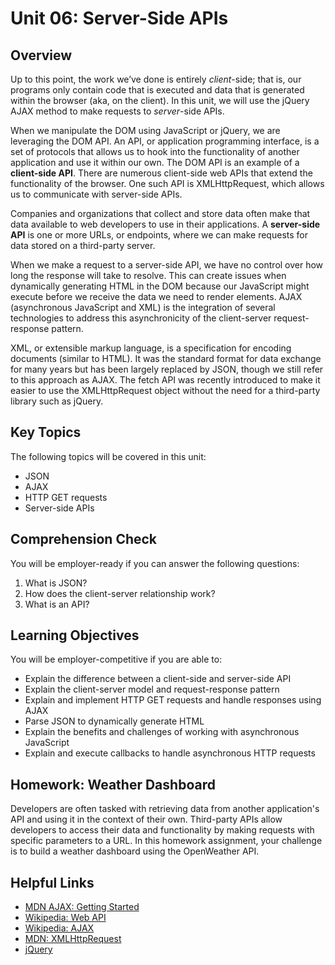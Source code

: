 # Unit 06: Server-Side APIs

## Overview

Up to this point, the work we’ve done is entirely _client_-side; that is, our programs only contain code that is executed and data that is generated within the browser (aka, on the client). In this unit, we will use the jQuery AJAX method to make requests to _server_-side APIs.

When we manipulate the DOM using JavaScript or jQuery, we are leveraging the DOM API. An API, or application programming interface, is a set of protocols that allows us to hook into the functionality of another application and use it within our own. The DOM API is an example of a **client-side API**. There are numerous client-side web APIs that extend the functionality of the browser. One such API is XMLHttpRequest, which allows us to communicate with server-side APIs.

Companies and organizations that collect and store data often make that data available to web developers to use in their applications. A **server-side API** is one or more URLs, or endpoints, where we can make requests for data stored on a third-party server.

When we make a request to a server-side API, we have no control over how long the response will take to resolve. This can create issues when dynamically generating HTML in the DOM because our JavaScript might execute before we receive the data we need to render elements. AJAX (asynchronous JavaScript and XML) is the integration of several technologies to address this asynchronicity of the client-server request-response pattern.

XML, or extensible markup language, is a specification for encoding documents (similar to HTML). It was the standard format for data exchange for many years but has been largely replaced by JSON, though we still refer to this approach as AJAX. The fetch API was recently introduced to make it easier to use the XMLHttpRequest object without the need for a third-party library such as jQuery.

## Key Topics

The following topics will be covered in this unit:

- JSON
- AJAX
- HTTP GET requests
- Server-side APIs

## Comprehension Check

You will be employer-ready if you can answer the following questions:

1. What is JSON?
2. How does the client-server relationship work?
3. What is an API?

## Learning Objectives

You will be employer-competitive if you are able to:

- Explain the difference between a client-side and server-side API
- Explain the client-server model and request-response pattern
- Explain and implement HTTP GET requests and handle responses using AJAX
- Parse JSON to dynamically generate HTML
- Explain the benefits and challenges of working with asynchronous JavaScript
- Explain and execute callbacks to handle asynchronous HTTP requests

## Homework: Weather Dashboard

Developers are often tasked with retrieving data from another application's API and using it in the context of their own. Third-party APIs allow developers to access their data and functionality by making requests with specific parameters to a URL. In this homework assignment, your challenge is to build a weather dashboard using the OpenWeather API.

## Helpful Links

- [MDN AJAX: Getting Started](https://developer.mozilla.org/en-US/docs/AJAX/Getting_Started)
- [Wikipedia: Web API](https://en.wikipedia.org/wiki/Web_API)
- [Wikipedia: AJAX](<https://en.wikipedia.org/wiki/Ajax_(programming)>)
- [MDN: XMLHttpRequest](https://developer.mozilla.org/en-US/docs/Web/API/XMLHttpRequest)
- [jQuery](https://api.jquery.com/)
